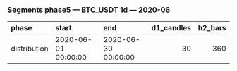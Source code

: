 ### Segments phase5 — BTC_USDT 1d — 2020-06

| phase        | start               | end                 |   d1_candles |   h2_bars |
|:-------------|:--------------------|:--------------------|-------------:|----------:|
| distribution | 2020-06-01 00:00:00 | 2020-06-30 00:00:00 |           30 |       360 |